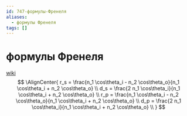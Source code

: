 ```yaml
---
id: 747-формулы-Френеля
aliases:
  - формулы Френеля
tags: []
---
```


# формулы Френеля
[wiki](https://ru.wikipedia.org/wiki/%D0%A4%D0%BE%D1%80%D0%BC%D1%83%D0%BB%D1%8B_%D0%A4%D1%80%D0%B5%D0%BD%D0%B5%D0%BB%D1%8F)
$$
\AlignCenter{
r_s = \frac{n_1 \cos\theta_i - n_2 \cos\theta_o}{n_1 \cos\theta_i + n_2 \cos\theta_o} \\
d_s = \frac{2 n_1 \cos\theta_i}{n_1 \cos\theta_i + n_2 \cos\theta_o} \\
r_p = \frac{n_1 \cos\theta_i - n_2 \cos\theta_o}{n_1 \cos\theta_i + n_2 \cos\theta_o} \\
d_p = \frac{2 n_1 \cos\theta_i}{n_1 \cos\theta_i + n_2 \cos\theta_o} \\
}
$$
